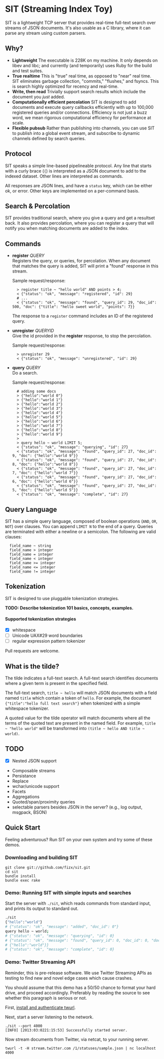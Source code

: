 # SIT (Streaming Index Toy)

SIT is a lightweight TCP server that provides real-time full-text search over
streams of JSON documents. It's also usable as a C library, where it can parse
any stream using custom parsers.

## Why?

* **Lightweight**
  The executable is 228K on my machine.  It only depends on libev and libc;
  and currently (and temporarily) uses Ruby for the build and test suites.
* **True realtime**
  This is "true" real time, as opposed to "near" real time. SIT eliminates
  garbage collection, "commits," "flushes," and fsyncs. This is search highly
  optimized for recency and real-time.
* **Write, then read**
  Trivially support search results which include the document you _just_ added.
* **Computationally efficient percolation**
  SIT is designed to add documents and execute query callbacks efficiently with
  up to 100,000 registered queries and/or connections. Efficiency is not just a
  buzz word, we mean rigorous computational efficiency for performance at scale.
* **Flexible pubsub**
  Rather than publishing into channels, you can use SIT to publish into a global
  event stream, and subscribe to dynamic channels defined by search queries.

## Protocol

SIT speaks a simple line-based pipelineable protocol.  Any line that starts with
a curly brace (`{`) is interpreted as a JSON document to add to the indexed
dataset. Other lines are interpreted as commands.

All responses are JSON lines, and have a `status` key, which can be either ok,
or error.  Other keys are implemented on a per-command basis.

## Search & Percolation

SIT provides traditional search, where you give a query and get a resultset
back.  It also provides percolation, where you can register a query that will
notify you when matching documents are added to the index.

## Commands

* **register** _QUERY_    
  Registers the query, or queries, for percolation.  When any document that
  matches the query is added, SIT will print a "found" response in this stream.

  Sample request/response:    
  
        > register title ~ "hello world" AND points > 4;
        < {"status": "ok", "message": "registered", "id": 29}
        # ...
        < {"status": "ok", "message": "found", "query_id": 29, "doc_id": 500, "doc": {"title": "hello sweet world", "points": 7}}
  
  The response to a `register` command includes an ID of the registered query.

* **unregister** _QUERYID_    
  Give the id provided in the **register** response, to stop the percolation.

  Sample request/response:    
  
        > unregister 29
        < {"status": "ok", "message": "unregistered", "id": 29}

* **query** _QUERY_    
  Do a search.
  
  Sample request/response:

        # adding some docs
        > {"hello":"world 0"}
        > {"hello":"world 1"}
        > {"hello":"world 2"}
        > {"hello":"world 3"}
        > {"hello":"world 4"}
        > {"hello":"world 5"}
        > {"hello":"world 6"}
        > {"hello":"world 7"}
        > {"hello":"world 8"}
        > {"hello":"world 9"}
        >
        > query hello ~ world LIMIT 5;
        < {"status": "ok", "message": "querying", "id": 27}
        < {"status": "ok", "message": "found", "query_id": 27, "doc_id": 9, "doc": {"hello":"world 9"}}
        < {"status": "ok", "message": "found", "query_id": 27, "doc_id": 8, "doc": {"hello":"world 8"}}
        < {"status": "ok", "message": "found", "query_id": 27, "doc_id": 7, "doc": {"hello":"world 7"}}
        < {"status": "ok", "message": "found", "query_id": 27, "doc_id": 6, "doc": {"hello":"world 6"}}
        < {"status": "ok", "message": "found", "query_id": 27, "doc_id": 5, "doc": {"hello":"world 5"}}
        < {"status": "ok", "message": "complete", "id": 27}

## Query Language

SIT has a simple query language, composed of boolean operations (`AND`, `OR`,
`NOT`) over clauses. You can append `LIMIT N` to the end of a query. Queries
are terminated with either a newline or a semicolon. The following are valid
clauses:

      field_name ~ string 
      field_name > integer
      field_name = integer
      field_name < integer
      field_name >= integer
      field_name <= integer
      field_name != integer

## Tokenization

SIT is designed to use pluggable tokenization strategies.

__TODO: Describe tokenization 101 basics, concepts, examples.__

#### Supported tokenization strategies

- [x] whitespace
- [ ] Unicode UAX#29 word boundaries
- [ ] regular expression pattern tokenizer

Pull requests are welcome.

## What is the tilde?

The tilde indicates a full-text search. A full-text search identifies documents
where a given term is present in the specified field.

The full-text search, `title ~ hello` will match JSON documents with a field
named `title` which contain a token of `hello`. For example, the document
`{"title":"hello full text search"}` when tokenized with a simple whitespace
tokenizer.

A quoted value for the tilde operator will match documents where all the terms
of the quoted text are present in the named field. For example, `title ~ "hello
world"` will be transformed into `(title ~ hello AND title ~ world)`.

## TODO

* [x] Nested JSON support
* Composable streams
* Persistance
* Replace
* wchar/unicode support
* Facets
* Aggregations
* Quoted/span/proximity queries
* selectable parsers besides JSON in the server? (e.g., log output, msgpack,
  BSON)

## Quick Start

Feeling adventurous? Run SIT on your own system and try some of these demos.

### Downloading and building SIT

```
git clone git://github.com/fizx/sit.git
cd sit
bundle install
bundle exec rake
```

### Demo: Running SIT with simple inputs and searches

Start the server with `./sit`, which reads commands from standard input, and
prints its output to standard out.

```sh
./sit
{"hello":"world"}
# {"status": "ok", "message": "added", "doc_id": 0"}
query hello ~ world;
# {"status": "ok", "message": "querying", "id": 0}
# {"status": "ok", "message": "found", "query_id": 0, "doc_id": 0, "doc":
# {"hello":"world"}}
# {"status": "ok", "message": "complete", "id": 0}
```


### Demo: Twitter Streaming API

Reminder, this is pre-release software. We use Twitter Streaming APIs as testing
to find new and novel edge cases which cause crashes.

You should assume that this demo has a 50/50 chance to format your hard drive,
and proceed accordingly. Preferably by reading the source to see whether this
paragraph is serious or not.

First, [install and authenticate twurl](https://github.com/marcel/twurl).

Next, start a server listening to the network.

```
./sit --port 4000
[INFO] [2013:03:0221:15:53] Successfully started server.
```

Now stream documents from Twitter, via netcat, to your running server.

```
twurl -t -H stream.twitter.com /1/statuses/sample.json | nc localhost 4000
```

